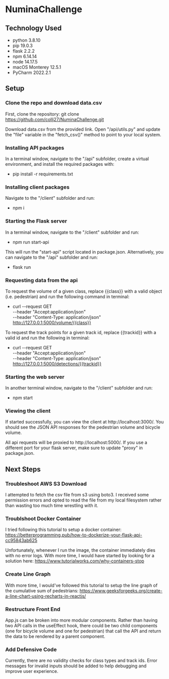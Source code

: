 # NuminaChallenge

## Technology Used
- python 3.8.10
- pip 19.0.3 
- flask 2.2.2
- npm 6.14.14
- node 14.17.5
- macOS Monterey 12.5.1
- PyCharm 2022.2.1 

## Setup

### Clone the repo and download data.csv
First, clone the repository: git clone https://github.com/collj27/NuminaChallenge.git

Download data.csv from the provided link. Open "/api/utils.py" and update the "file" variable in the "fetch_csv()" method to point to your local system.

### Installing API packages
In a terminal window, navigate to the "/api" subfolder, create a virtual environment, and install the required packages with:
 - pip install -r requirements.txt

### Installing client packages
Navigate to the "/client" subfolder and run:
- npm i
 
### Starting the Flask server

In a terminal window, navigate to the "/client" subfolder and run:
-  npm run start-api

This will run the "start-api" script located in package.json. Alternatively, you can navigate to the "/api" subfolder and run:
- flask run

### Requesting data from the api

To request the volume of a given class, replace {{class}} with a valid object (i.e. pedestrian) and run the following command in terminal:
 
- curl --request GET \
--header "Accept:application/json" \
--header "Content-Type: application/json" \
http://127.0.0.1:5000/volume/{{class}}

To request the track points for a given track id, replace {{trackid}} with a valid id and run the following in terminal:
- curl --request GET \
--header "Accept:application/json" \
--header "Content-Type: application/json" \
http://127.0.0.1:5000/detections/{{trackid}}

### Starting the web server

In another terminal window, navigate to the "/client" subfolder and run:
- npm start

### Viewing the client

If started successfully, you can view the client at http://localhost:3000/. You should see the JSON API responses for the pedestrian volume and bicycle volume.

All api requests will be proxied to http://localhost:5000/. If you use a different port for your flask server, make sure to update "proxy" in package.json.


## Next Steps


### Troubleshoot AWS S3 Download

I attempted to fetch the csv file from s3 using boto3. I received some permission errors and opted to read the file from my local filesystem rather than wasting too much time wrestling with it.

### Troublshoot Docker Container

I tried following this tutorial to setup a docker container: https://betterprogramming.pub/how-to-dockerize-your-flask-api-cc95843ab625

Unfortunately, whenever I run the image, the container immediately dies with no error logs. With more time, I would have started by looking for a solution here: https://www.tutorialworks.com/why-containers-stop

### Create Line Graph
With more time, I would've followed this tutorial to setup the line graph of the cumulative sum of pedestrians: https://www.geeksforgeeks.org/create-a-line-chart-using-recharts-in-reactjs/
 
 
### Restructure Front End
 
App.js can be broken into more modular components. Rather than having two API calls in the useEffect hook, there could be two child components (one for bicycle volume and one for pedestrian) that call the API and return the data to be rendered by a parent component.
 
### Add Defensive Code
 
Currently, there are no validity checks for class types and track ids. Error messages for invalid inputs should be added to help debugging and improve user experience. 
 

